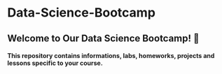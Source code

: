 # Data-Science-Bootcamp

## Welcome to Our Data Science Bootcamp! 🚀 
#### This repository contains informations, labs, homeworks, projects and lessons specific to your course.
